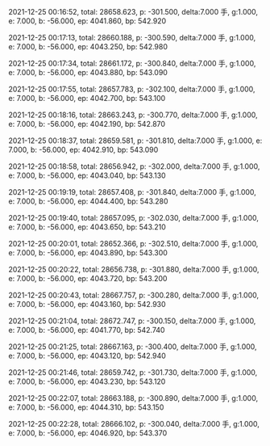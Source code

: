 2021-12-25 00:16:52, total: 28658.623, p: -301.500, delta:7.000 手, g:1.000, e: 7.000, b: -56.000, ep: 4041.860, bp: 542.920

2021-12-25 00:17:13, total: 28660.188, p: -300.590, delta:7.000 手, g:1.000, e: 7.000, b: -56.000, ep: 4043.250, bp: 542.980

2021-12-25 00:17:34, total: 28661.172, p: -300.840, delta:7.000 手, g:1.000, e: 7.000, b: -56.000, ep: 4043.880, bp: 543.090

2021-12-25 00:17:55, total: 28657.783, p: -302.100, delta:7.000 手, g:1.000, e: 7.000, b: -56.000, ep: 4042.700, bp: 543.100

2021-12-25 00:18:16, total: 28663.243, p: -300.770, delta:7.000 手, g:1.000, e: 7.000, b: -56.000, ep: 4042.190, bp: 542.870

2021-12-25 00:18:37, total: 28659.581, p: -301.810, delta:7.000 手, g:1.000, e: 7.000, b: -56.000, ep: 4042.910, bp: 543.090

2021-12-25 00:18:58, total: 28656.942, p: -302.000, delta:7.000 手, g:1.000, e: 7.000, b: -56.000, ep: 4043.040, bp: 543.130

2021-12-25 00:19:19, total: 28657.408, p: -301.840, delta:7.000 手, g:1.000, e: 7.000, b: -56.000, ep: 4044.400, bp: 543.280

2021-12-25 00:19:40, total: 28657.095, p: -302.030, delta:7.000 手, g:1.000, e: 7.000, b: -56.000, ep: 4043.650, bp: 543.210

2021-12-25 00:20:01, total: 28652.366, p: -302.510, delta:7.000 手, g:1.000, e: 7.000, b: -56.000, ep: 4043.890, bp: 543.300

2021-12-25 00:20:22, total: 28656.738, p: -301.880, delta:7.000 手, g:1.000, e: 7.000, b: -56.000, ep: 4043.720, bp: 543.200

2021-12-25 00:20:43, total: 28667.757, p: -300.280, delta:7.000 手, g:1.000, e: 7.000, b: -56.000, ep: 4043.160, bp: 542.930

2021-12-25 00:21:04, total: 28672.747, p: -300.150, delta:7.000 手, g:1.000, e: 7.000, b: -56.000, ep: 4041.770, bp: 542.740

2021-12-25 00:21:25, total: 28667.163, p: -300.400, delta:7.000 手, g:1.000, e: 7.000, b: -56.000, ep: 4043.120, bp: 542.940

2021-12-25 00:21:46, total: 28659.742, p: -301.730, delta:7.000 手, g:1.000, e: 7.000, b: -56.000, ep: 4043.230, bp: 543.120

2021-12-25 00:22:07, total: 28663.188, p: -300.890, delta:7.000 手, g:1.000, e: 7.000, b: -56.000, ep: 4044.310, bp: 543.150

2021-12-25 00:22:28, total: 28666.102, p: -300.040, delta:7.000 手, g:1.000, e: 7.000, b: -56.000, ep: 4046.920, bp: 543.370